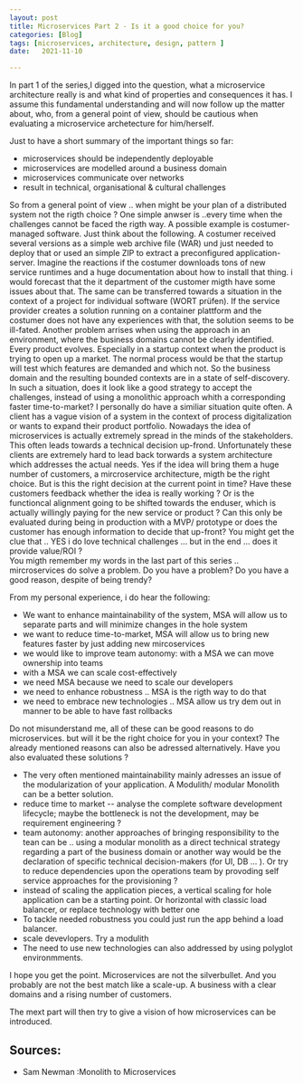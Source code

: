 ```yaml
---
layout: post
title: Microservices Part 2 - Is it a good choice for you?
categories: [Blog]
tags: [microservices, architecture, design, pattern ]
date:   2021-11-10

---
```

 In part 1 of the series,I digged into the question, what a microservice architecture really is and what kind of properties and consequences it has. I assume this fundamental understanding and will now follow up the matter about, who, from a general point of view, should be cautious when evaluating a microservice archetecture for him/herself.

Just to have a short summary of the important things so far: 

+ microservices should be independently deployable
+ microservices are modelled around a business domain
+ microservices communicate over networks
+ result in technical, organisational & cultural challenges 

So from a general point of view .. when might be your plan of a distributed system not the rigth choice ? One simple anwser is ..every time when the challenges cannot be faced the rigth way.  A possible example is costumer-managed software. Just think about the following.
A costumer received several versions as a simple web archive file (WAR) und just needed to deploy that or used an simple ZIP to extract a preconfigured application-server. Imagine the reactions if the costumer downloads tons of new service runtimes and a huge documentation about how to install that thing. i would forecast that the it department of the customer migth have some issues about that. The same can be transferred towards a situation in the context of a project for individual software (WORT prüfen). If the service provider creates a solution running on a container plattform and the costumer does not have any experiences with that, the solution seems to be ill-fated.
Another problem arrises when using the approach in an environment, where the business domains cannot be clearly identified. Every product evolves. Especially in a startup context when the product is trying to open up a market. The normal process would be that the startup will test which features are demanded and which not. So the business domain and the resulting bounded contexts are in a state of self-discovery. In such a situation, does it look like a good strategy to accept the challenges, instead of using a monolithic approach whith a corresponding faster time-to-market? 
I personally do have a similiar situation quite often. A client has a vague vision of a system in the context of process digitalization or wants to expand their product portfolio. Nowadays the idea of microservices is actually extremely spread in the minds of the stakeholders. This often leads towards a technical decision up-frond. Unfortunately these clients are extremely hard to lead back torwards a system architecture which addresses the actual needs. Yes if the idea will bring them a huge number of customers, a mircroservice architecture, migth be the right choice. But is this the right decision at the current point in time? Have these customers feedback whether the idea is really working ? Or is the functioncal alignment going to be shifted towards the enduser, which is actually willingly paying for the new service or product ? Can this only be evaluated during being in production with a MVP/ prototype or does the customer has enough information to decide that up-front?
You might get the clue that .. YES i do love technical challenges ... but in the end ... does it provide value/ROI ?  
You migth remember my words in the last part of this series .. mircroservices do solve a problem. Do you have a problem? Do you have a good reason, despite of being trendy?

From my personal experience, i do hear the following:

+ We want to enhance maintainability of the system, MSA will allow us to separate parts and will minimize changes in the hole system
+ we want to reduce time-to-market, MSA will allow us to bring new features faster by just adding new mircoservices
+ we would like to improve team autonomy: with a MSA we can move ownership into teams
+ with a MSA we can scale cost-effectively
+ we need MSA because we need to scale our developers
+ we need to enhance robustness .. MSA is the rigth way to do that
+ we need to embrace new technologies .. MSA allow us  try dem out in manner to be able to have fast rollbacks

Do not misunderstand me, all of these can be good reasons to do microservices. but will it be the right choice for you in your context? 
The already mentioned reasons can also be adressed alternatively. Have you also evaluated these solutions ? 

* The very often mentioned maintainability mainly adresses an issue of the modularization of your application. A Modulith/ modular Monolith can be a better solution.
* reduce time to market -- analyse the complete software development lifecycle; maybe the bottleneck is not the development, may be requirement engineering ?  
* team autonomy: another approaches of bringing responsibility to the tean can be .. using a modular monolith as a direct technical strategy regarding a part of the business domain or another way would be the declaration of specific technical decision-makers (for UI, DB ... ). Or try to reduce dependencies upon the operations team by provoding self service approaches for the provisioning ? 
* instead of scaling the application pieces, a vertical scaling for hole application can be a starting point. Or horizontal with classic load balancer, or replace technology with better one
* To tackle needed robustness  you could just run the app behind a load balancer. 
* scale devevlopers. Try a modulith
* The need to use new technologies can also addressed by using polyglot environmments.


I hope you get the point. Microservices are not the silverbullet. And you probably are not the best match like a scale-up. A business with a clear domains and a rising number of customers.

The mext part will then try to give a vision of how  microservices can be introduced. 



## Sources: 

* Sam Newman :Monolith to Microservices

 